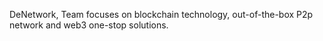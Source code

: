 DeNetwork, Team focuses on blockchain technology, out-of-the-box P2p network and web3 one-stop solutions.

